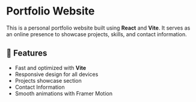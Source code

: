# Portfolio Website

This is a personal portfolio website built using **React** and **Vite**. It serves as an online presence to showcase projects, skills, and contact information.

## 🚀 Features
- Fast and optimized with **Vite**
- Responsive design for all devices
- Projects showcase section
- Contact Information
- Smooth animations with Framer Motion
